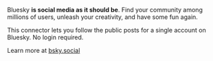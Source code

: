 
Bluesky **is social media as it should be**. Find your community among millions of users, unleash your creativity, and have some fun again.

This connector lets you follow the public posts for a single account on Bluesky. No login required.

Learn more at [bsky.social](https://bsky.social/about)
